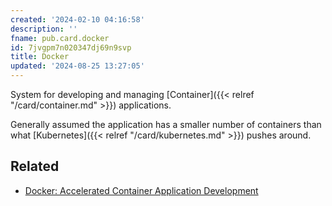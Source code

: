 ```yaml
---
created: '2024-02-10 04:16:58'
description: ''
fname: pub.card.docker
id: 7jvgpm7n020347dj69n9svp
title: Docker
updated: '2024-08-25 13:27:05'
---
```


System for developing and managing [Container]({{< relref "/card/container.md" >}}) applications.

<!--more-->

Generally assumed the application has a smaller number of containers than what [Kubernetes]({{< relref "/card/kubernetes.md" >}}) pushes around.

## Related

- [Docker: Accelerated Container Application Development](https://www.docker.com)